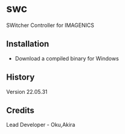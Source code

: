 # swc
SWitcher Controller for IMAGENICS

## Installation

- Download a compiled binary for Windows 

## History

Version 22.05.31

## Credits

Lead Developer - Oku,Akira
